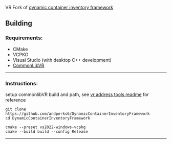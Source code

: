 VR Fork of [dynamic container inventory framework](https://github.com/SeaSparrowOG/DynamicContainerInventoryFramework)

## Building
### Requirements:
- CMake
- VCPKG
- Visual Studio (with desktop C++ development)
- [CommonLibVR](https://github.com/alandtse/CommonLibVR/tree/vr)
---
### Instructions:
setup commonlibVR build and path, see [vr address tools readme](https://github.com/alandtse/vr_address_tools) for reference

```
git clone https://github.com/andperks6/DynamicContainerInventoryFramework
cd DynamicContainerInventoryFramework

cmake --preset vs2022-windows-vcpkg 
cmake --build build --config Release
```
---

